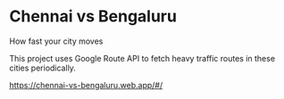 # Chennai vs Bengaluru

How fast your city moves

This project uses Google Route API to fetch heavy traffic routes in these cities periodically.

https://chennai-vs-bengaluru.web.app/#/
